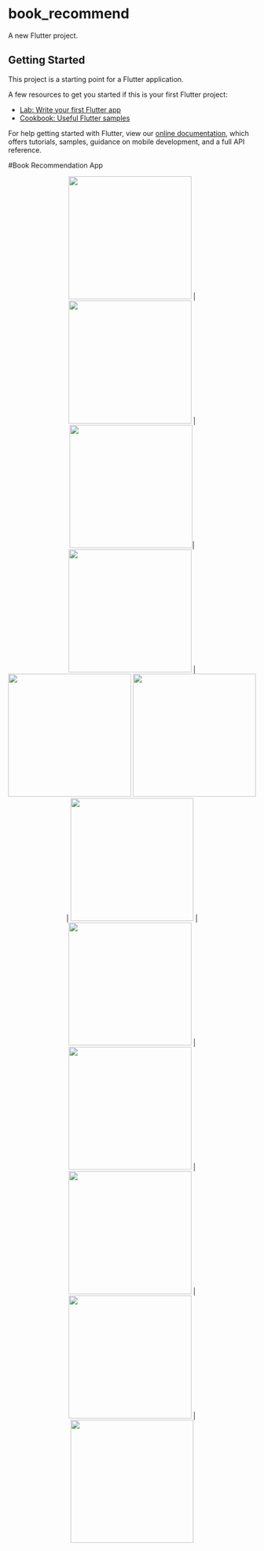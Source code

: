 # book_recommend

A new Flutter project.

## Getting Started

This project is a starting point for a Flutter application.

A few resources to get you started if this is your first Flutter project:

- [Lab: Write your first Flutter app](https://flutter.dev/docs/get-started/codelab)
- [Cookbook: Useful Flutter samples](https://flutter.dev/docs/cookbook)

For help getting started with Flutter, view our
[online documentation](https://flutter.dev/docs), which offers tutorials,
samples, guidance on mobile development, and a full API reference.

#Book Recommendation App

<p align="center">
<img src="screens/screen1.png" width="250"> | <img src="screens/screen2.png" width="250" > | <img src="screens/screen12.png" width="250" >| <img src="screens/screen3.png" width="250" > | <img src="screens/screen4.png" width="250" >
<img src="screens/screen5.png" width="250"> | <img src="screens/screen6.png" width="250" > | <img src="screens/screen7.png" width="250" > | <img src="screens/screen8.png" width="250" > | <img src="screens/screen9.png" width="250" > | <img src="screens/screen10.png" width="250" > | <img src="screens/screen11.png" width="250" >
</p>
